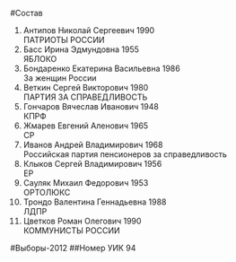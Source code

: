 #Состав
1. Антипов Николай Сергеевич 1990   
    ПАТРИОТЫ РОССИИ
2. Басс Ирина Эдмундовна 1955   
    ЯБЛОКО
3. Бондаренко Екатерина Васильевна 1986   
    За женщин России
4. Веткин Сергей Викторович 1980   
    ПАРТИЯ ЗА СПРАВЕДЛИВОСТЬ
5. Гончаров Вячеслав Иванович 1948   
    КПРФ
6. Жмарев Евгений Аленович 1965   
    СР
7. Иванов Андрей Владимирович 1968   
    Российская партия пенсионеров за справедливость
8. Клыков Сергей Владимирович 1956   
    ЕР
9. Сауляк Михаил Федорович 1953   
    ОРТОЛЮКС
10. Трондо Валентина Геннадьевна 1988   
    ЛДПР
11. Цветков Роман Олегович 1990   
    КОММУНИСТЫ РОССИИ

#Выборы-2012
##Номер УИК
94